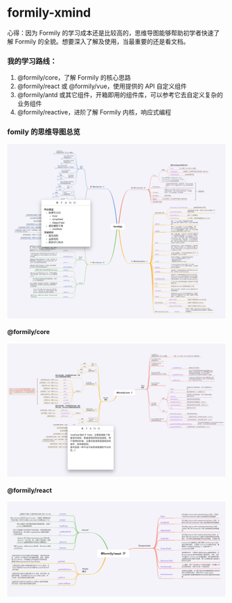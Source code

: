 # formily-xmind
心得：因为 Formily 的学习成本还是比较高的，思维导图能够帮助初学者快速了解 Formily 的全貌。想要深入了解及使用，当最重要的还是看文档。

### 我的学习路线：
1. @formily/core，了解 Formily 的核心思路
2. @formily/react 或 @formily/vue，使用提供的 API 自定义组件
3. @formily/antd 或其它组件，开箱即用的组件库，可以参考它去自定义复杂的业务组件
4. @formily/reactive，进阶了解 Formily 内核，响应式编程

### fomily 的思维导图总览
![formily](./img/formily.png)
#### @formily/core
![core](./img/formily-core.png)
#### @formily/react
![react](./img/formily-react.png)
